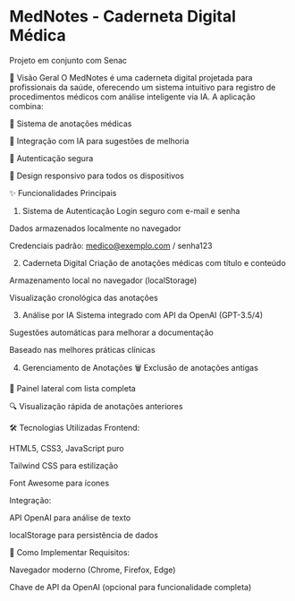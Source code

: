 # MedNotes - Caderneta Digital Médica
Projeto em conjunto com Senac 

📌 Visão Geral
O MedNotes é uma caderneta digital projetada para profissionais da saúde, oferecendo um sistema intuitivo para registro de procedimentos médicos com análise inteligente via IA. A aplicação combina:

📝 Sistema de anotações médicas

🤖 Integração com IA para sugestões de melhoria

🔐 Autenticação segura

📱 Design responsivo para todos os dispositivos

✨ Funcionalidades Principais
1. Sistema de Autenticação
Login seguro com e-mail e senha

Dados armazenados localmente no navegador

Credenciais padrão: medico@exemplo.com / senha123

2. Caderneta Digital
Criação de anotações médicas com título e conteúdo

Armazenamento local no navegador (localStorage)

Visualização cronológica das anotações

3. Análise por IA
Sistema integrado com API da OpenAI (GPT-3.5/4)

Sugestões automáticas para melhorar a documentação

Baseado nas melhores práticas clínicas

4. Gerenciamento de Anotações
🗑️ Exclusão de anotações antigas

📖 Painel lateral com lista completa

🔍 Visualização rápida de anotações anteriores

🛠️ Tecnologias Utilizadas
Frontend:

HTML5, CSS3, JavaScript puro

Tailwind CSS para estilização

Font Awesome para ícones

Integração:

API OpenAI para análise de texto

localStorage para persistência de dados

🚀 Como Implementar
Requisitos:

Navegador moderno (Chrome, Firefox, Edge)

Chave de API da OpenAI (opcional para funcionalidade completa)
